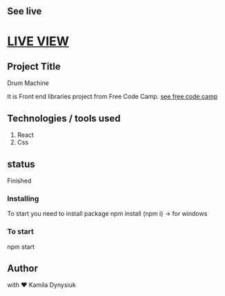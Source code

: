 ## See live

# <a href="https://kamiladyn.github.io/drum-machine/" target="_blank">LIVE VIEW</a>

## Project Title

Drum Machine

It is Front end libraries project from Free Code Camp. <a href="https://www.freecodecamp.org/learn/front-end-libraries/front-end-libraries-projects/build-a-drum-machine" target="_blank">see free code camp</a>



## Technologies / tools used

1. React
2. Css 

## status

Finished


### Installing

To start you need to install package  npm install (npm i) -> for windows

### To start

npm start

## Author

with ❤️ Kamila Dynysiuk
